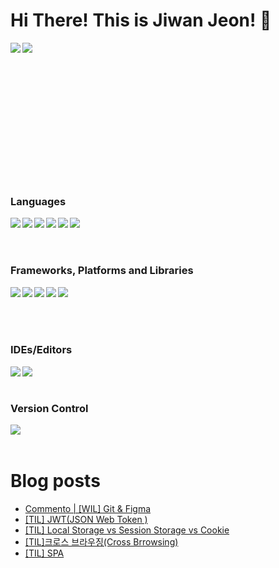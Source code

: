 # Hi There! This is Jiwan Jeon! 👋

<img align="left" src="https://github-readme-stats.vercel.app/api?username=jiwanjeon&show_icons=true&theme=radical" />

<img align="left" src="https://github-readme-stats.vercel.app/api/top-langs/?username=anuraghazra&layout=compact)](https://github.com/jiwanjeon/github-readme-stats)" />
<br><br><br><br><br><br><br><br><br><br><br><br><br>

### Languages

<img align="left" src="https://img.shields.io/badge/c-%2300599C.svg?style=for-the-badge&logo=c&logoColor=white" />

<img align="left" src="https://img.shields.io/badge/c++-%2300599C.svg?style=for-the-badge&logo=c%2B%2B&logoColor=white" />

<img align="left" src="https://img.shields.io/badge/css3-%231572B6.svg?style=for-the-badge&logo=css3&logoColor=white" />
<img align="left" src="https://img.shields.io/badge/html5-%23E34F26.svg?style=for-the-badge&logo=html5&logoColor=white" />
<img align="left" src="https://img.shields.io/badge/javascript-%23323330.svg?style=for-the-badge&logo=javascript&logoColor=%23F7DF1E" />
<img align="left" src="https://img.shields.io/badge/python-3670A0?style=for-the-badge&logo=python&logoColor=ffdd54" />
<br><br><br>

### Frameworks, Platforms and Libraries

<img align="left" src="https://img.shields.io/badge/jquery-%230769AD.svg?style=for-the-badge&logo=jquery&logoColor=white" />
<img align="left" src="https://img.shields.io/badge/react-%2320232a.svg?style=for-the-badge&logo=react&logoColor=%2361DAFB" />
<img align="left" src="https://img.shields.io/badge/React_Router-CA4245?style=for-the-badge&logo=react-router&logoColor=white" />
<img align="left" src="https://img.shields.io/badge/SASS-hotpink.svg?style=for-the-badge&logo=SASS&logoColor=white" />
<img align="left" src="https://img.shields.io/badge/styled--components-DB7093?style=for-the-badge&logo=styled-components&logoColor=white" />
<br><br><br><br>
  
### IDEs/Editors
<img align="left" src="https://img.shields.io/badge/Visual%20Studio%20Code-0078d7.svg?style=for-the-badge&logo=visual-studio-code&logoColor=white" />
<img align="left" src="https://img.shields.io/badge/Xcode-007ACC?style=for-the-badge&logo=Xcode&logoColor=white" /><br><br>

### Version Control

<img align="left" src="https://img.shields.io/badge/github-%23121011.svg?style=for-the-badge&logo=github&logoColor=white" /><br><br>

# Blog posts

<!-- BLOG-POST-LIST:START -->
- [Commento | [WIL] Git &amp; Figma](https://velog.io/@wjswldhks123/Commento-WIL-Git-Figma)
- [[TIL] JWT&lpar;JSON Web Token &rpar;](https://velog.io/@wjswldhks123/TIL-JWTJSON-Web-Token)
- [[TIL] Local Storage vs Session Storage vs Cookie](https://velog.io/@wjswldhks123/TIL-Local-Storage-vs-Session-Storage-vs-Cookie)
- [[TIL]크로스 브라우징&lpar;Cross Brrowsing&rpar;](https://velog.io/@wjswldhks123/TIL%ED%81%AC%EB%A1%9C%EC%8A%A4-%EB%B8%8C%EB%9D%BC%EC%9A%B0%EC%A7%95Cross-Brrowsing-3xf6shv0)
- [[TIL] SPA](https://velog.io/@wjswldhks123/SPA)
<!-- BLOG-POST-LIST:END -->
